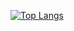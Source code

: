 [![Top Langs](https://github-readme-stats.vercel.app/api/top-langs/?username=zerofourzura&langs_count=10&layout=compact&theme=radical)](https://github.com/anuraghazra/github-readme-stats)
